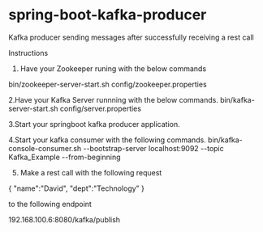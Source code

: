 # spring-boot-kafka-producer
Kafka producer sending messages after successfully receiving a rest call

Instructions

1. Have your Zookeeper runing with the below commands

bin/zookeeper-server-start.sh config/zookeeper.properties

2.Have your Kafka Server runnning  with the below commands.
bin/kafka-server-start.sh config/server.properties

3.Start your springboot kafka producer application.

4.Start your kafka consumer with the following commands.
bin/kafka-console-consumer.sh --bootstrap-server localhost:9092 --topic Kafka_Example --from-beginning

5. Make a rest call with the following request

{
    "name":"David",
    "dept":"Technology"
}

to the following endpoint

192.168.100.6:8080/kafka/publish

